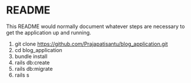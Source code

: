 # README

This README would normally document whatever steps are necessary to get the
application up and running.

1. git clone https://github.com/Prajapatisantu/blog_application.git
2. cd blog_application
3. bundle install
4. rails db:create
5. rails db:migrate
6. rails s
